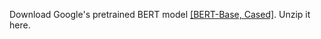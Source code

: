 Download Google's pretrained BERT model [[BERT-Base, Cased]](https://storage.googleapis.com/bert_models/2018_10_18/cased_L-12_H-768_A-12.zip). Unzip it here.
